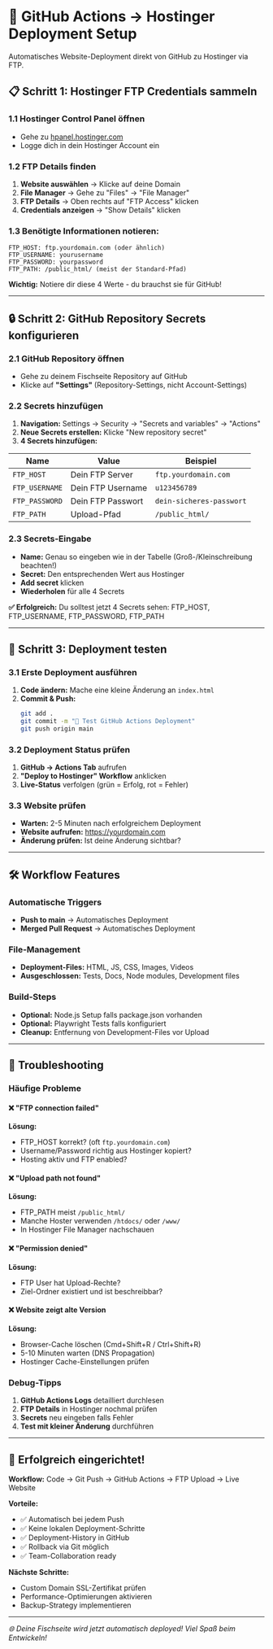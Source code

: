 # 🚀 GitHub Actions → Hostinger Deployment Setup

Automatisches Website-Deployment direkt von GitHub zu Hostinger via FTP.

## 📋 Schritt 1: Hostinger FTP Credentials sammeln

### 1.1 Hostinger Control Panel öffnen
- Gehe zu [hpanel.hostinger.com](https://hpanel.hostinger.com)
- Logge dich in dein Hostinger Account ein

### 1.2 FTP Details finden
1. **Website auswählen** → Klicke auf deine Domain
2. **File Manager** → Gehe zu "Files" → "File Manager"
3. **FTP Details** → Oben rechts auf "FTP Access" klicken
4. **Credentials anzeigen** → "Show Details" klicken

### 1.3 Benötigte Informationen notieren:
```
FTP_HOST: ftp.yourdomain.com (oder ähnlich)
FTP_USERNAME: yourusername
FTP_PASSWORD: yourpassword
FTP_PATH: /public_html/ (meist der Standard-Pfad)
```

**Wichtig:** Notiere dir diese 4 Werte - du brauchst sie für GitHub!

---

## 🔒 Schritt 2: GitHub Repository Secrets konfigurieren

### 2.1 GitHub Repository öffnen
- Gehe zu deinem Fischseite Repository auf GitHub
- Klicke auf **"Settings"** (Repository-Settings, nicht Account-Settings)

### 2.2 Secrets hinzufügen
1. **Navigation:** Settings → Security → "Secrets and variables" → "Actions"
2. **Neue Secrets erstellen:** Klicke "New repository secret"
3. **4 Secrets hinzufügen:**

| Name | Value | Beispiel |
|------|-------|----------|
| `FTP_HOST` | Dein FTP Server | `ftp.yourdomain.com` |
| `FTP_USERNAME` | Dein FTP Username | `u123456789` |
| `FTP_PASSWORD` | Dein FTP Passwort | `dein-sicheres-passwort` |
| `FTP_PATH` | Upload-Pfad | `/public_html/` |

### 2.3 Secrets-Eingabe
- **Name:** Genau so eingeben wie in der Tabelle (Groß-/Kleinschreibung beachten!)
- **Secret:** Den entsprechenden Wert aus Hostinger
- **Add secret** klicken
- **Wiederholen** für alle 4 Secrets

**✅ Erfolgreich:** Du solltest jetzt 4 Secrets sehen: FTP_HOST, FTP_USERNAME, FTP_PASSWORD, FTP_PATH

---

## 🔄 Schritt 3: Deployment testen

### 3.1 Erste Deployment ausführen
1. **Code ändern:** Mache eine kleine Änderung an `index.html`
2. **Commit & Push:**
   ```bash
   git add .
   git commit -m "🚀 Test GitHub Actions Deployment"
   git push origin main
   ```

### 3.2 Deployment Status prüfen
1. **GitHub → Actions Tab** aufrufen
2. **"Deploy to Hostinger" Workflow** anklicken
3. **Live-Status** verfolgen (grün = Erfolg, rot = Fehler)

### 3.3 Website prüfen
- **Warten:** 2-5 Minuten nach erfolgreichem Deployment
- **Website aufrufen:** https://yourdomain.com
- **Änderung prüfen:** Ist deine Änderung sichtbar?

---

## 🛠️ Workflow Features

### Automatische Triggers
- **Push to main** → Automatisches Deployment
- **Merged Pull Request** → Automatisches Deployment

### File-Management
- **Deployment-Files:** HTML, JS, CSS, Images, Videos
- **Ausgeschlossen:** Tests, Docs, Node modules, Development files

### Build-Steps
- **Optional:** Node.js Setup falls package.json vorhanden
- **Optional:** Playwright Tests falls konfiguriert
- **Cleanup:** Entfernung von Development-Files vor Upload

---

## 🔧 Troubleshooting

### Häufige Probleme

#### ❌ "FTP connection failed"
**Lösung:**
- FTP_HOST korrekt? (oft `ftp.yourdomain.com`)
- Username/Password richtig aus Hostinger kopiert?
- Hosting aktiv und FTP enabled?

#### ❌ "Upload path not found"
**Lösung:**
- FTP_PATH meist `/public_html/`
- Manche Hoster verwenden `/htdocs/` oder `/www/`
- In Hostinger File Manager nachschauen

#### ❌ "Permission denied"
**Lösung:**
- FTP User hat Upload-Rechte?
- Ziel-Ordner existiert und ist beschreibbar?

#### ❌ Website zeigt alte Version
**Lösung:**
- Browser-Cache löschen (Cmd+Shift+R / Ctrl+Shift+R)
- 5-10 Minuten warten (DNS Propagation)
- Hostinger Cache-Einstellungen prüfen

### Debug-Tipps
1. **GitHub Actions Logs** detailliert durchlesen
2. **FTP Details** in Hostinger nochmal prüfen
3. **Secrets** neu eingeben falls Fehler
4. **Test mit kleiner Änderung** durchführen

---

## 🎉 Erfolgreich eingerichtet!

**Workflow:** Code → Git Push → GitHub Actions → FTP Upload → Live Website

**Vorteile:**
- ✅ Automatisch bei jedem Push
- ✅ Keine lokalen Deployment-Schritte
- ✅ Deployment-History in GitHub
- ✅ Rollback via Git möglich
- ✅ Team-Collaboration ready

**Nächste Schritte:**
- Custom Domain SSL-Zertifikat prüfen
- Performance-Optimierungen aktivieren
- Backup-Strategy implementieren

---

*🌐 Deine Fischseite wird jetzt automatisch deployed! Viel Spaß beim Entwickeln!*